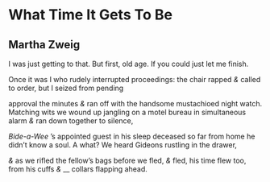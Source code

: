 # What Time It Gets To Be
## Martha Zweig
I was just getting to that.
But first, old age.
If you could just let me finish.

Once it was I who rudely
interrupted proceedings: the chair rapped
 _&_ called to order, but I seized from pending

approval the minutes _&_ ran
off with the handsome mustachioed
night watch. Matching wits we wound up
jangling on a motel
bureau in simultaneous
alarm _&_ ran down
together to silence,

 _Bide-a-Wee_ ’s appointed
guest in his sleep deceased
so far from home he didn’t know
a soul. A what? We heard
Gideons rustling in the drawer,

 _&_ as we rifled the fellow’s bags before we fled,
_&_ fled, his time flew too,
from his cuffs _&_ __ collars flapping ahead.